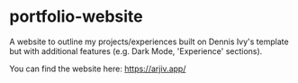 # portfolio-website
 A website to outline my projects/experiences built on Dennis Ivy's template but with additional features (e.g. Dark Mode, 'Experience' sections).
 
 You can find the website here: https://arjiv.app/
